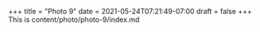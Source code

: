 +++
title = "Photo 9"
date = 2021-05-24T07:21:49-07:00
draft = false
+++
This is content/photo/photo-9/index.md
